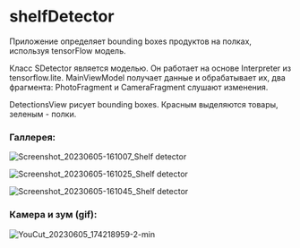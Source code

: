 # shelfDetector

Приложение определяет bounding boxes продуктов на полках, используя tensorFlow модель.

Класс SDetector является моделью. Он работает на основе Interpreter из tensorflow.lite. MainViewModel получает данные и обрабатывает их, два фрагмента: PhotoFragment и CameraFragment слушают изменения.

DetectionsView рисует bounding boxes. Красным выделяются товары, зеленым - полки.

### Галлерея:

![Screenshot_20230605-161007_Shelf detector](https://github.com/dkkdark/shelfDetector/assets/49618961/01a8c32d-5bc8-42b4-885d-4ce90957139c)


![Screenshot_20230605-161025_Shelf detector](https://github.com/dkkdark/shelfDetector/assets/49618961/035967ed-c3c3-4713-b9ff-45e90cb06c0a)


![Screenshot_20230605-161045_Shelf detector](https://github.com/dkkdark/shelfDetector/assets/49618961/ef6eeb44-5362-4ccb-b2fc-1ae04f7dbdcd)


### Камера и зум (gif):

![YouCut_20230605_174218959-2-min](https://github.com/dkkdark/shelfDetector/assets/49618961/835f3ec8-1189-4ad1-b465-490a18218bd8)

